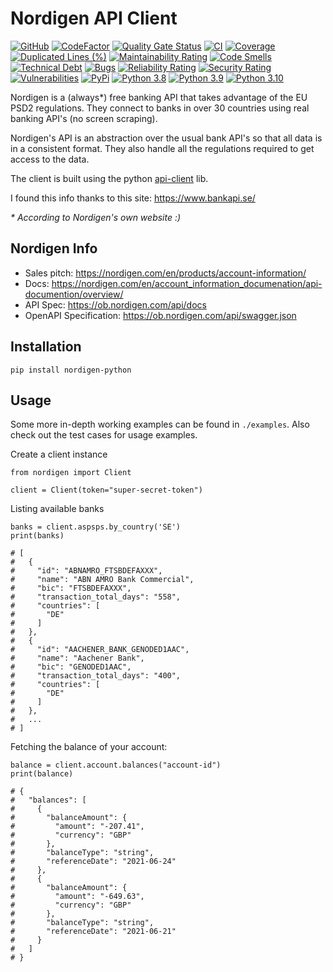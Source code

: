 # Nordigen API Client

[![GitHub](https://img.shields.io/github/license/dogmatic69/nordigen-python)](LICENSE.txt)
[![CodeFactor](https://www.codefactor.io/repository/github/dogmatic69/nordigen-python/badge)](https://www.codefactor.io/repository/github/dogmatic69/nordigen-python)
[![Quality Gate Status](https://sonarcloud.io/api/project_badges/measure?project=dogmatic69_nordigen-python&metric=alert_status)](https://sonarcloud.io/dashboard?id=dogmatic69_nordigen-python)
[![CI](https://github.com/dogmatic69/nordigen-python/actions/workflows/ci.yaml/badge.svg)](https://github.com/dogmatic69/nordigen-python/actions/workflows/ci.yaml)
[![Coverage](https://sonarcloud.io/api/project_badges/measure?project=dogmatic69_nordigen-python&metric=coverage)](https://sonarcloud.io/summary/new_code?id=dogmatic69_nordigen-python)
[![Duplicated Lines (%)](https://sonarcloud.io/api/project_badges/measure?project=dogmatic69_nordigen-python&metric=duplicated_lines_density)](https://sonarcloud.io/summary/new_code?id=dogmatic69_nordigen-python)
[![Maintainability Rating](https://sonarcloud.io/api/project_badges/measure?project=dogmatic69_nordigen-python&metric=sqale_rating)](https://sonarcloud.io/summary/new_code?id=dogmatic69_nordigen-python)
[![Code Smells](https://sonarcloud.io/api/project_badges/measure?project=dogmatic69_nordigen-python&metric=code_smells)](https://sonarcloud.io/summary/new_code?id=dogmatic69_nordigen-python)
[![Technical Debt](https://sonarcloud.io/api/project_badges/measure?project=dogmatic69_nordigen-python&metric=sqale_index)](https://sonarcloud.io/summary/new_code?id=dogmatic69_nordigen-python)
[![Bugs](https://sonarcloud.io/api/project_badges/measure?project=dogmatic69_nordigen-python&metric=bugs)](https://sonarcloud.io/summary/new_code?id=dogmatic69_nordigen-python)
[![Reliability Rating](https://sonarcloud.io/api/project_badges/measure?project=dogmatic69_nordigen-python&metric=reliability_rating)](https://sonarcloud.io/summary/new_code?id=dogmatic69_nordigen-python)
[![Security Rating](https://sonarcloud.io/api/project_badges/measure?project=dogmatic69_nordigen-python&metric=security_rating)](https://sonarcloud.io/summary/new_code?id=dogmatic69_nordigen-python)
[![Vulnerabilities](https://sonarcloud.io/api/project_badges/measure?project=dogmatic69_nordigen-python&metric=vulnerabilities)](https://sonarcloud.io/summary/new_code?id=dogmatic69_nordigen-python)
[![PyPi](https://img.shields.io/pypi/v/nordigen-python.svg)](https://pypi.python.org/pypi/nordigen-python/)
[![Python 3.8](https://img.shields.io/badge/python-3.8-blue.svg)](https://www.python.org/downloads/release/python-380/)
[![Python 3.9](https://img.shields.io/badge/python-3.9-blue.svg)](https://www.python.org/downloads/release/python-390/)
[![Python 3.10](https://img.shields.io/badge/python-3.10-blue.svg)](https://www.python.org/downloads/release/python-3100/)

Nordigen is a (always*) free banking API that takes advantage of the EU PSD2
regulations. They connect to banks in over 30 countries using real banking
API's (no screen scraping).

Nordigen's API is an abstraction over the usual bank API's so that all data
is in a consistent format. They also handle all the regulations required to
get access to the data.

The client is built using the python [api-client](https://github.com/MikeWooster/api-client) lib.

I found this info thanks to this site: https://www.bankapi.se/

_\* According to Nordigen's own website :)_

## Nordigen Info

- Sales pitch: https://nordigen.com/en/products/account-information/
- Docs: https://nordigen.com/en/account_information_documenation/api-documention/overview/
- API Spec: https://ob.nordigen.com/api/docs
- OpenAPI Specification: https://ob.nordigen.com/api/swagger.json

## Installation

```
pip install nordigen-python
```

## Usage

Some more in-depth working examples can be found in `./examples`. Also check out the test cases for usage examples.

Create a client instance

```
from nordigen import Client

client = Client(token="super-secret-token")
```

Listing available banks

```
banks = client.aspsps.by_country('SE')
print(banks)

# [
#   {
#     "id": "ABNAMRO_FTSBDEFAXXX",
#     "name": "ABN AMRO Bank Commercial",
#     "bic": "FTSBDEFAXXX",
#     "transaction_total_days": "558",
#     "countries": [
#       "DE"
#     ]
#   },
#   {
#     "id": "AACHENER_BANK_GENODED1AAC",
#     "name": "Aachener Bank",
#     "bic": "GENODED1AAC",
#     "transaction_total_days": "400",
#     "countries": [
#       "DE"
#     ]
#   },
#   ...
# ]
```

Fetching the balance of your account:

```
balance = client.account.balances("account-id")
print(balance)

# {
#   "balances": [
#     {
#       "balanceAmount": {
#         "amount": "-207.41",
#         "currency": "GBP"
#       },
#       "balanceType": "string",
#       "referenceDate": "2021-06-24"
#     },
#     {
#       "balanceAmount": {
#         "amount": "-649.63",
#         "currency": "GBP"
#       },
#       "balanceType": "string",
#       "referenceDate": "2021-06-21"
#     }
#   ]
# }
```

